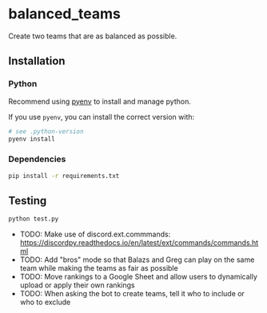 # balanced_teams
Create two teams that are as balanced as possible.

## Installation

### Python
Recommend using [pyenv](https://github.com/pyenv/pyenv) to install and manage python.

If you use `pyenv`, you can install the correct version with:

```sh
# see .python-version
pyenv install
```

### Dependencies

```sh
pip install -r requirements.txt
```

## Testing

```sh
python test.py
```

* TODO: Make use of discord.ext.commmands: https://discordpy.readthedocs.io/en/latest/ext/commands/commands.html
* TODO: Add "bros" mode so that Balazs and Greg can play on the same team while making the teams as fair as possible
* TODO: Move rankings to a Google Sheet and allow users to dynamically upload or apply their own rankings
* TODO: When asking the bot to create teams, tell it who to include or who to exclude
